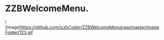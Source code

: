 # ZZBWelcomeMenu.
![image]https://github.com/lzzbCoder/ZZBWelcomeMenu/raw/master/imageFolder/123.gif